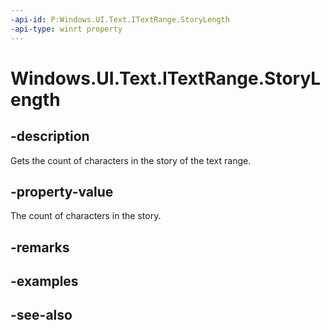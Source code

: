 ```yaml
---
-api-id: P:Windows.UI.Text.ITextRange.StoryLength
-api-type: winrt property
---
```


<!-- Property syntax
public int StoryLength { get; }
-->

# Windows.UI.Text.ITextRange.StoryLength

## -description
Gets the count of characters in the story of the text range.



## -property-value
The count of characters in the story.

## -remarks

## -examples

## -see-also
